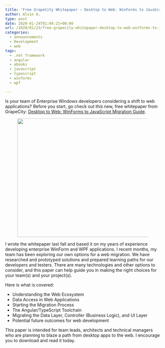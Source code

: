 ```yaml
---
title: 'Free GrapeCity Whitepaper – Desktop to Web: WinForms to JavaScript Migration Guide'
author: Alvin A.
type: post
date: 2020-01-24T01:04:21+00:00
url: /2020/01/23/free-grapecity-whitepaper-desktop-to-web-winforms-to-javascript-migration-guide/
categories:
  - announcements
  - Development
  - web
tags:
  - .net framework
  - angular
  - ebooks
  - javascript
  - typescript
  - winforms
  - wpf

---
```

Is your team of Enterprise Windows developers considering a shift to web applications? Before you start, go check out this new, free whitepaper from GrapeCity: [Desktop to Web: WinForms to JavaScript Migration Guide][1].<figure class="wp-block-image size-large">

[<img loading="lazy" decoding="async" width="1024" height="386" src="/wp-content/uploads/2020/01/DesktopToWeb-1024x386.png" alt="" class="wp-image-33067" srcset="/wp-content/uploads/2020/01/DesktopToWeb-1024x386.png 1024w, /wp-content/uploads/2020/01/DesktopToWeb-300x113.png 300w, /wp-content/uploads/2020/01/DesktopToWeb-768x290.png 768w, /wp-content/uploads/2020/01/DesktopToWeb-660x249.png 660w, /wp-content/uploads/2020/01/DesktopToWeb.png 1209w" sizes="auto, (max-width: 660px) 100vw, 660px" />][1]</figure> 

I wrote the whitepaper last fall and based it on my years of experience developing enterprise WinForm and WPF applications. I recent months, my team has been exploring our own options for a web migration. We have researched and prototyped solutions and prepared learning paths for our developers and testers. There are many technologies and other options to consider, and this paper can help guide you in making the right choices for your team(s) and your project(s).

Here is what is covered:

<ul class="wp-block-list">
  <li>
    Understanding the Web Ecosystem
  </li>
  <li>
    Data Access in Web Applications
  </li>
  <li>
    Starting the Migration Process
  </li>
  <li>
    The Angular/TypeScript Toolchain
  </li>
  <li>
    Migrating the Data Layer, Controller (Business Logic), and UI Layer
  </li>
  <li>
    Potential future outcomes for web development
  </li>
</ul>

This paper is intended for team leads, architects and technical managers who are planning to blaze a path from desktop apps to the web. I encourage you to download and read it today.

 [1]: https://www.grapecity.com/whitepapers/winforms-to-javascript-migration-guide